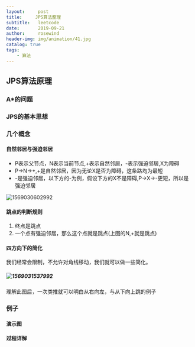 ```yaml
---
layout:     post
title:     JPS算法整理
subtitle:   leetcode
date:       2019-09-21
author:     rosewind
header-img: img/animation/41.jpg
catalog: true
tags:
    - 算法
---
```


## JPS算法原理

### A*的问题



### JPS的基本思想
### 几个概念
#### 自然邻居与强迫邻居

- P表示父节点，N表示当前节点,+表示自然邻居，-表示强迫邻居,X为障碍
- P->N->+,+是自然邻居，因为无论X是否为障碍，这条路均为最短
- -是强迫邻居，以下方的-为例，假设下方的X不是障碍,P->X->-更短，所以是强迫邻居

![1569030602992](C:\Users\Durant\AppData\Roaming\Typora\typora-user-images\1569030602992.png)

#### 跳点的判断规则

1. 终点是跳点
2. 一个点有强迫邻居，那么这个点就是跳点(上图的N,+就是跳点)

#### 四方向下的简化

我们经常会限制，不允许对角线移动，我们就可以做一些简化。

##### ![1569031537992](C:\Users\Durant\AppData\Roaming\Typora\typora-user-images\1569031537992.png)

理解此图后，一次类推就可以明白从右向左，与从下向上跳的例子

### 例子

#### 演示图



#### 过程详解


